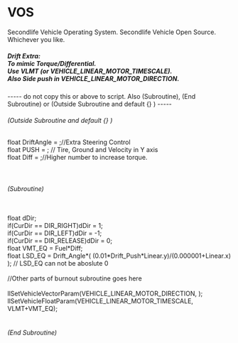VOS
===

Secondlife Vehicle Operating System.
Secondlife Vehicle Open Source.
Whichever you like.



<h5>Drift Extra: <br>
To mimic Torque/Differential. <br>
Use VLMT (or VEHICLE_LINEAR_MOTOR_TIMESCALE).<br>
Also Side push in VEHICLE_LINEAR_MOTOR_DIRECTION.</h5>

----- do not copy this or above to script. Also (Subroutine), (End Subroutine) or (Outside Subroutine and default {} ) -----

<h6>(Outside Subroutine and default {} )</h6>

float DriftAngle = ;//Extra Steering Control<br>
float PUSH = ; // Tire, Ground and Velocity in Y axis<br>
float Diff = ;//Higher number to increase torque.<br>
<br>
<br>
<h6>(Subroutine)</h6>
<br>
float dDir;<br>
if(CurDir == DIR_RIGHT)dDir = 1;<br>
if(CurDir == DIR_LEFT)dDir = -1;<br>
if(CurDir == DIR_RELEASE)dDir = 0;<br>
float VMT_EQ = Fuel*Diff;<br>
float LSD_EQ = Drift_Angle*( (0.01*Drift_Push*Linear.y)/(0.000001+Linear.x) ); // LSD_EQ can not be aboslute 0<br>
<br>
//Other parts of burnout subroutine goes here<br>
<br>
llSetVehicleVectorParam(VEHICLE_LINEAR_MOTOR_DIRECTION, <Linear.x, dDir*LSD_EQ, Linear.z>);<br>
llSetVehicleFloatParam(VEHICLE_LINEAR_MOTOR_TIMESCALE, VLMT+VMT_EQ);<br>
<br>
<h6>(End Subroutine)</h6>
